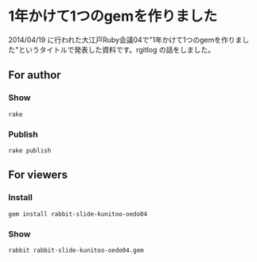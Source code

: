# 1年かけて1つのgemを作りました

2014/04/19 に行われた大江戸Ruby会議04で"1年かけて1つのgemを作りました"というタイトルで発表した資料です。rgitlog の話をしました。

## For author

### Show

    rake

### Publish

    rake publish

## For viewers

### Install

    gem install rabbit-slide-kunitoo-oedo04

### Show

    rabbit rabbit-slide-kunitoo-oedo04.gem

